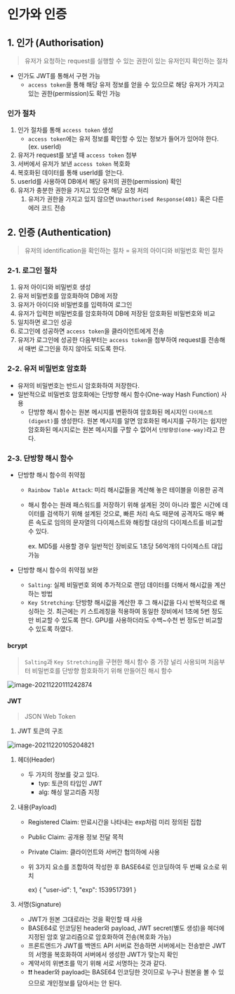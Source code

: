 # 인가와 인증

## 1. 인가 (Authorisation)

> 유저가 요청하는 request를 실행할 수 있는 권한이 있는 유저인지 확인하는 절차

- 인가도 JWT를 통해서 구현 가능
  - `access token`을 통해 해당 유저 정보를 얻을 수 있으므로 해당 유저가 가지고 있는 권한(permission)도 확인 가능

### 인가 절차

1. 인가 절차를 통해 `access token` 생성
   - `access token`에는 유저 정보를 확인할 수 있는 정보가 들어가 있어야 한다. (ex. userId)
2. 유저가 request를 보낼 때 `access token` 첨부
3. 서버에서 유저가 보낸 `access token` 복호화
4. 복호화된 데이터를 통해 userId를 얻는다.
5. userId를 사용하여 DB에서 해당 유저의 권한(permission) 확인
6. 유저가 충분한 권한을 가지고 있으면 해당 요청 처리
   1. 유저가 권한을 가지고 있지 않으면 `Unauthorised Response(401)` 혹은 다른 에러 코드 전송

## 2. 인증 (Authentication)

> 유저의 identification을 확인하는 절차 = 유저의 아이디와 비밀번호 확인 절차

### 2-1. 로그인 절차

1. 유저 아이디와 비밀번호 생성
2. 유저 비밀번호를 암호화하여 DB에 저장
3. 유저가 아이디와 비밀번호를 입력하여 로그인
4. 유저가 입력한 비밀번호를 암호화하여 DB에 저장된 암호화된 비밀번호와 비교
5. 일치하면 로그인 성공
6. 로그인에 성공하면 `access token`을 클라이언트에게 전송
7. 유저가 로그인에 성공한 다음부터는 `access token`을 첨부하여 request를 전송해서 매번 로그인을 하지 않아도 되도록 한다.

### 2-2. 유저 비밀번호 암호화

- 유저의 비밀번호는 반드시 암호화하여 저장한다.
- 일반적으로 비밀번호 암호화에는 단방향 해시 함수(One-way Hash Function) 사용
  - 단방향 해시 함수는 원본 메시지를 변환하여 암호화된 메시지인 `다이제스트(digest)`를 생성한다. 원본 메시지를 알면 암호화된 메시지를 구하기는 쉽지만 암호화된 메시지로는 원본 메시지를 구할 수 없어서 `단방향성(one-way)`라고 한다.

### 2-3. 단방향 해시 함수

- 단방향 해시 함수의 취약점

  - `Rainbow Table Attack`: 미리 해시값들을 계산해 놓은 테이블을 이용한 공격

  - 해시 함수는 원래 패스워드를 저장하기 위해 설계된 것이 아니라 짧은 시간에 데이터를 검색하기 위해 설계된 것으로, 빠른 처리 속도 때문에 공격자도 매우 빠른 속도로 임의의 문자열의 다이제스트와 해킹할 대상의 다이제스트를 비교할 수 있다.

    ex. MD5를 사용할 경우 일반적인 장비로도 1초당 56억개의 다이제스트 대입 가능

- 단방향 해시 함수의 취약점 보완

  - `Salting`: 실제 비밀번호 외에 추가적으로 랜덤 데이터를 더해서 해시값을 계산하는 방법
  - `Key Stretching`: 단방향 해시값을 계산한 후 그 해시값을 다시 반복적으로 해싱하는 것. 최근에는 키 스트레칭을 적용하여 동일한 장비에서 1초에 5번 정도만 비교할 수 있도록 한다. GPU를 사용하더라도 수백~수천 번 정도만 비교할 수 있도록 하였다.

#### bcrypt

> `Salting`과 `Key Stretching`을 구현한 해시 함수 중 가장 널리 사용되며 처음부터 비밀번호를 단방향 함호화하기 위해 만들어진 해시 함수

![image-20211220111242874](C:/Users/User/Documents/Wecode/Pre-Course/md-img/image-20211220111242874.png)

#### JWT

> JSON Web Token

1. JWT 토큰의 구조

![image-20211220105204821](C:/Users/User/Documents/Wecode/Pre-Course/md-img/image-20211220105204821.png)

1. 헤더(Header)

   - 두 가지의 정보를 갖고 있다.
     - typ: 토큰의 타입인 JWT
     - alg: 해싱 알고리즘 지정

2. 내용(Payload)

   - Registered Claim: 만료시간을 나타내는 exp처럼 미리 정의된 집합

   - Public Claim: 공개용 정보 전달 목적

   - Private Claim: 클라이언트와 서버간 협의하에 사용

   - 위 3가지 요소를 조합하여 작성한 후 BASE64로 인코딩하여 두 번째 요소로 위치

     ex) { "user-id": 1, "exp": 1539517391 }

3. 서명(Signature)

   - JWT가 원본 그대로라는 것을 확인할 때 사용
   - BASE64로 인코딩된 header와 payload, JWT secret(별도 생성)을 헤더에 지정된 암호 알고리즘으로 암호화하여 전송(복호화 가능)
   - 프론트엔드가 JWT를 백엔드 API 서버로 전송하면 서버에서는 전송받은 JWT의 서명을 복호화하여 서버에서 생성한 JWT가 맞는지 확인
   - 계약서의 위변조를 막기 위해 서로 서명하는 것과 같다.
   - ❗❗ header와 payload는 BASE64 인코딩한 것이므로 누구나 원본을 볼 수 있으므로 개인정보를 담아서는 안 된다.
